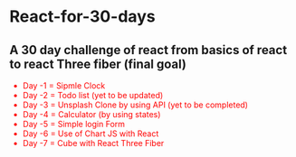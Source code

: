 # React-for-30-days

<h2>A 30 day challenge of react 
from basics of react to react Three fiber (final goal)</h2>
<style>
ul {
color: red;
}
</style>
<ul>
<li>Day -1 = Sipmle Clock</li>
<li>Day -2 = Todo list (yet to be updated)</li>
<li>Day -3 = Unsplash Clone by using API (yet to be completed)</li>
<li>Day -4 = Calculator (by using states)</li>
<li>Day -5 = Simple login Form </li> 
<li>Day -6 = Use of Chart JS with React</li>
<li>Day -7 = Cube with React Three Fiber</li>
</ul>
